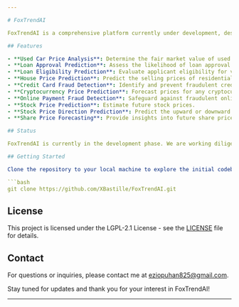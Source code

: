 ```yaml
---

# FoxTrendAI

FoxTrendAI is a comprehensive platform currently under development, designed to leverage advanced machine learning techniques to provide accurate and insightful predictions across a variety of domains. Our goal is to create a one-stop solution for businesses and individuals looking to make data-driven decisions.

## Features

- **Used Car Price Analysis**: Determine the fair market value of used vehicles.
- **Loan Approval Prediction**: Assess the likelihood of loan approval for applicants.
- **Loan Eligibility Prediction**: Evaluate applicant eligibility for various loan products.
- **House Price Prediction**: Predict the selling prices of residential properties.
- **Credit Card Fraud Detection**: Identify and prevent fraudulent credit card transactions.
- **Cryptocurrency Price Prediction**: Forecast prices for any cryptocurrency.
- **Online Payment Fraud Detection**: Safeguard against fraudulent online transactions.
- **Stock Price Prediction**: Estimate future stock prices.
- **Stock Price Direction Prediction**: Predict the upward or downward movement of stock prices.
- **Share Price Forecasting**: Provide insights into future share prices.

## Status

FoxTrendAI is currently in the development phase. We are working diligently to bring these features to life and will update this repository with progress as it happens.

## Getting Started

Clone the repository to your local machine to explore the initial codebase:

```bash
git clone https://github.com/XBastille/FoxTrendAI.git
```
## License

This project is licensed under the LGPL-2.1 License - see the [LICENSE](LICENSE) file for details.

## Contact

For questions or inquiries, please contact me at [eziopuhan825@gmail.com](mailto:eziopuhan825@gmail.com).

Stay tuned for updates and thank you for your interest in FoxTrendAI!

---
```

